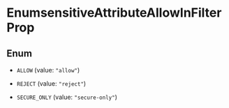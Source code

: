

# EnumsensitiveAttributeAllowInFilterProp

## Enum


* `ALLOW` (value: `"allow"`)

* `REJECT` (value: `"reject"`)

* `SECURE_ONLY` (value: `"secure-only"`)



